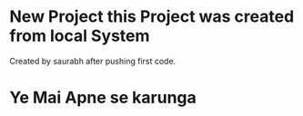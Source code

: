 # New Project this Project was created from local System
Created by saurabh after pushing first code.
# Ye Mai Apne se karunga
